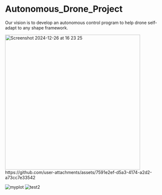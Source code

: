 # Autonomous_Drone_Project
Our vision is to develop an autonomous control program to help drone self-adapt to any shape framework.

<img width="441" alt="Screenshot 2024-12-26 at 16 23 25" src="https://github.com/user-attachments/assets/71948342-ef8d-4f0f-854f-abda70433980" />
https://github.com/user-attachments/assets/7591e2ef-d5a3-4174-a2d2-a73cc7e33542

![myplot](https://github.com/user-attachments/assets/9d0a8f89-a721-4f7c-8a90-d6accf5f86d2)
![test2](https://github.com/user-attachments/assets/263d40b1-7a25-4026-a329-cb4d97f2b438)
